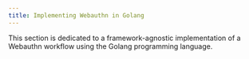 ```yaml
---
title: Implementing Webauthn in Golang
---
```


This section is dedicated to a framework-agnostic implementation of a Webauthn workflow using the Golang programming language.

